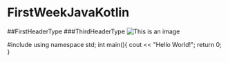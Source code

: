 # FirstWeekJavaKotlin
##FirstHeaderType
###ThirdHeaderType
![This is an image](https://images2.alphacoders.com/224/224760.jpg)



#include <iostream>
using namespace std;
int main(){
  cout << "Hello World!";
  return 0;  
}
